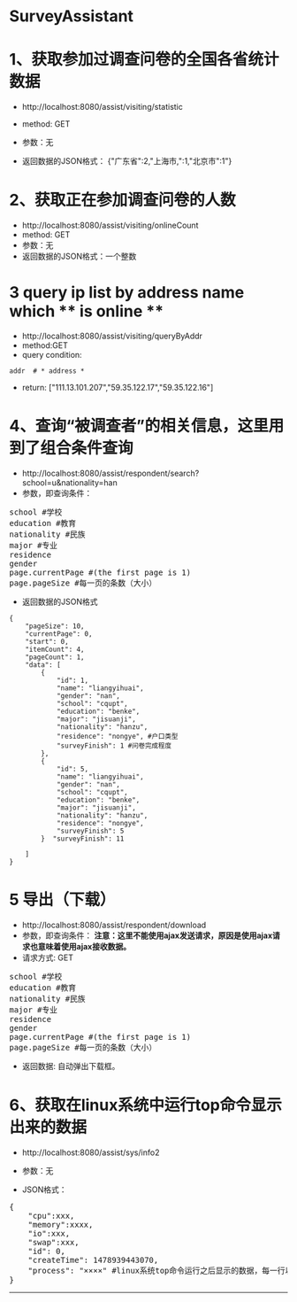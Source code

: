 # SurveyAssistant

# 1、获取参加过调查问卷的全国各省统计数据
* http://localhost:8080/assist/visiting/statistic
* method: GET
* 参数：无

* 返回数据的JSON格式：
{"广东省":2,"上海市‚":1,"北京市":1"}

# 2、获取正在参加调查问卷的人数
* http://localhost:8080/assist/visiting/onlineCount
* method: GET
* 参数：无
* 返回数据的JSON格式：一个整数

# 3 query ip list by address name which ** is online **
* http://localhost:8080/assist/visiting/queryByAddr
* method:GET
* query condition: 
 ```
 addr  # * address *
 ``` 
 
* return: ["111.13.101.207","59.35.122.17","59.35.122.16"]

# 4、查询“被调查者”的相关信息，这里用到了组合条件查询
* http://localhost:8080/assist/respondent/search?school=u&nationality=han
* 参数，即查询条件：
<pre>
school #学校
education #教育
nationality #民族
major #专业
residence
gender
page.currentPage #(the first page is 1)
page.pageSize #每一页的条数（大小）
</pre>
  
* 返回数据的JSON格式

```
{
    "pageSize": 10,
    "currentPage": 0,
    "start": 0,
    "itemCount": 4,
    "pageCount": 1,
    "data": [
        {
            "id": 1,
            "name": "liangyihuai",
            "gender": "nan",
            "school": "cqupt",
            "education": "benke",
            "major": "jisuanji",
            "nationality": "hanzu",
            "residence": "nongye", #户口类型
            "surveyFinish": 1 #问卷完成程度
        },
        {
            "id": 5,
            "name": "liangyihuai",
            "gender": "nan",
            "school": "cqupt",
            "education": "benke",
            "major": "jisuanji",
            "nationality": "hanzu",
            "residence": "nongye",
            "surveyFinish": 5
        }  "surveyFinish": 11
       
    ]
}
```

# 5 导出（下载）
* http://localhost:8080/assist/respondent/download
* 参数，即查询条件： **注意：这里不能使用ajax发送请求，原因是使用ajax请求也意味着使用ajax接收数据。**
* 请求方式: GET
<pre>
school #学校
education #教育
nationality #民族
major #专业
residence
gender
page.currentPage #(the first page is 1)
page.pageSize #每一页的条数（大小）
</pre>
  
* 返回数据:
自动弹出下载框。

# 6、获取在linux系统中运行top命令显示出来的数据
* http://localhost:8080/assist/sys/info2

* 参数：无

* JSON格式：
<pre>
{
    "cpu":xxx,
    "memory":xxxx,
    "io":xxx,
    "swap":xxx,
    "id": 0,
    "createTime": 1478939443070,
    "process": "××××" #linux系统top命令运行之后显示的数据，每一行以回车符结尾
}
</pre>

***

